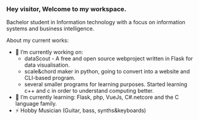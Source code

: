 ### Hey visitor, Welcome to my workspace.

Bachelor student in Information technology with a focus on information systems and business intelligence.

About my current works:
- 🔭 I’m currently working on: 
    * dataScout - A free and open source webproject written in Flask for data visualisation.
    * scale&chord maker in python, going to convert into a website and CLI-based program.
    * several smaller programs for learning purposes.  Started learning c++ and c in order to understand computing better.
- 🌱 I’m currently learning: Flask, php, VueJs, C#.netcore and the C language family.
- ⚡ Hobby Musician (Guitar, bass, synths&keyboards)
